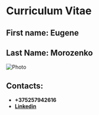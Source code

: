 # Curriculum Vitae

## First name: **Eugene**
## Last Name: **Morozenko**

![Photo](https://sun9-34.userapi.com/impg/o0E91uCHZQV60VADn4BfqZYetQOoThWfbTG-6g/v2SpWsbsfdU.jpg?size=137x140&quality=96&proxy=1&sign=364a8c75f508f641399bd871fabc6c35&type=album)

## Contacts:
- **+375257942616**
- [**Linkedin**](https://www.linkedin.com/in/eugenemorozenko/)   

